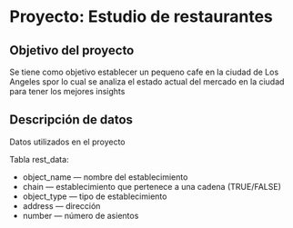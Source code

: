 # Proyecto: Estudio de restaurantes

## Objetivo del proyecto
Se tiene como objetivo establecer un pequeno cafe en la ciudad de Los Angeles spor lo cual se analiza el estado actual del mercado en la ciudad para tener los mejores insights

## Descripción de datos

Datos utilizados en el proyecto

Tabla rest_data:

- object_name — nombre del establecimiento
- chain — establecimiento que pertenece a una cadena (TRUE/FALSE)
- object_type — tipo de establecimiento
- address — dirección
- number — número de asientos

